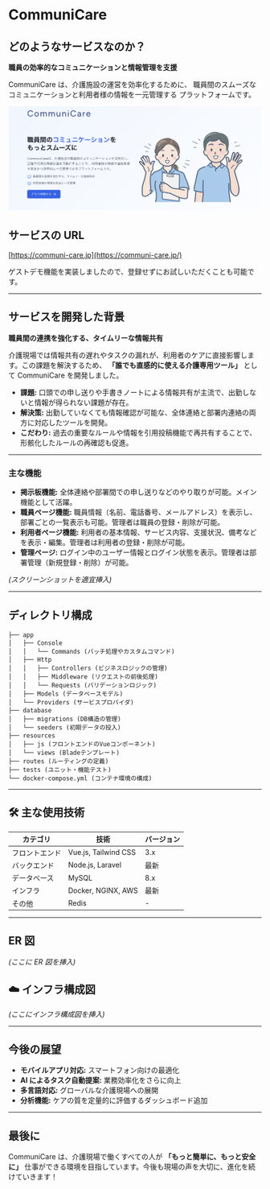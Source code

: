 # CommuniCare

## どのようなサービスなのか？

**職員の効率的なコミュニケーションと情報管理を支援**

CommuniCare は、介護施設の運営を効率化するために、 職員間のスムーズなコミュニケーションと利用者様の情報を一元管理する プラットフォームです。

![サービスのメインビジュアル](public/images/hero-section.png)

## サービスの URL

[https://communi-care.jp](https://communi-care.jp/)

ゲストデモ機能を実装しましたので、登録せずにお試しいただくことも可能です。

---

## サービスを開発した背景

**職員間の連携を強化する、タイムリーな情報共有**

介護現場では情報共有の遅れやタスクの漏れが、利用者のケアに直接影響します。この課題を解決するため、 **「誰でも直感的に使える介護専用ツール」** として CommuniCare を開発しました。

-   **課題:** 口頭での申し送りや手書きノートによる情報共有が主流で、出勤しないと情報が得られない課題が存在。
-   **解決策:** 出勤していなくても情報確認が可能な、全体連絡と部署内連絡の両方に対応したツールを開発。
-   **こだわり:** 過去の重要なルールや情報を引用投稿機能で再共有することで、形骸化したルールの再確認も促進。

---

### 主な機能

-   **掲示板機能:** 全体連絡や部署間での申し送りなどのやり取りが可能。メイン機能として活躍。
-   **職員ページ機能:** 職員情報（名前、電話番号、メールアドレス）を表示し、部署ごとの一覧表示も可能。管理者は職員の登録・削除が可能。
-   **利用者ページ機能:** 利用者の基本情報、サービス内容、支援状況、備考などを表示・編集。管理者は利用者の登録・削除が可能。
-   **管理ページ:** ログイン中のユーザー情報とログイン状態を表示。管理者は部署管理（新規登録・削除）が可能。

_(スクリーンショットを適宜挿入)_

---

## ディレクトリ構成

```
├── app
│   ├── Console
│   │   └── Commands (バッチ処理やカスタムコマンド)
│   ├── Http
│   │   ├── Controllers (ビジネスロジックの管理)
│   │   ├── Middleware (リクエストの前後処理)
│   │   └── Requests (バリデーションロジック)
│   ├── Models (データベースモデル)
│   └── Providers (サービスプロバイダ)
├── database
│   ├── migrations (DB構造の管理)
│   └── seeders (初期データの投入)
├── resources
│   ├── js (フロントエンドのVueコンポーネント)
│   └── views (Bladeテンプレート)
├── routes (ルーティングの定義)
├── tests (ユニット・機能テスト)
└── docker-compose.yml (コンテナ環境の構成)
```

---

## 🛠 主な使用技術

| カテゴリ       | 技術                 | バージョン |
| -------------- | -------------------- | ---------- |
| フロントエンド | Vue.js, Tailwind CSS | 3.x        |
| バックエンド   | Node.js, Laravel     | 最新       |
| データベース   | MySQL                | 8.x        |
| インフラ       | Docker, NGINX, AWS   | 最新       |
| その他         | Redis                | -          |

---

## ER 図

_(ここに ER 図を挿入)_

## ☁️ インフラ構成図

_(ここにインフラ構成図を挿入)_

---

## 今後の展望

-   **モバイルアプリ対応:** スマートフォン向けの最適化
-   **AI によるタスク自動提案:** 業務効率化をさらに向上
-   **多言語対応:** グローバルな介護現場への展開
-   **分析機能:** ケアの質を定量的に評価するダッシュボード追加

---

## 最後に

CommuniCare は、介護現場で働くすべての人が **「もっと簡単に、もっと安全に」** 仕事ができる環境を目指しています。今後も現場の声を大切に、進化を続けていきます！
